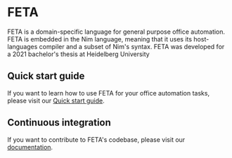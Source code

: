 # FETA
FETA is a domain-specific language for general purpose office automation. FETA is embedded in the Nim language, meaning that it uses its host-languages compiler and a subset of Nim's syntax. FETA was developed for a 2021 bachelor's thesis at Heidelberg University

## Quick start guide
If you want to learn how to use FETA for your office automation tasks, please visit our [Quick start guide](https://github.com/FlorianRauls/office-DSL-thesis/wiki/Quick-Start-Guide).

## Continuous integration
If you want to contribute to FETA's codebase, please visit our [documentation](https://github.com/FlorianRauls/office-DSL-thesis/wiki/documentation).
